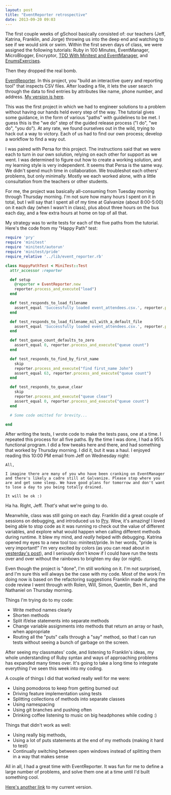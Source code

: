 ```yaml
---
layout: post
title: "EventReporter retrospective"
date: 2013-09-20 09:03
---
```


The first couple weeks of gSchool basically consisted of: our teachers (Jeff, Katrina, Franklin, and Jorge) throwing us into the deep end and watching to see if we would sink or swim. Within the first seven days of class, we were assigned the following tutorials: Ruby in 100 Minutes, EventManager, MicroBlogger, Encryptor, [TDD With Minitest and EventManager](http://tutorials.jumpstartlab.com/academy/workshops/testing_event_manager.html), and [EnumsExercises](https://github.com/JumpstartLab/enums-exercises.git).

Then they dropped the real bomb.

[EventReporter](http://tutorials.jumpstartlab.com/projects/event_reporter.html). In this project, you "build an interactive query and reporting tool" that inspects CSV files. After loading a file, it lets the user search through the data to find entries by attributes like name, phone number, and address. [My version is here](git@github.com:fluxusfrequency/event_reporter.git).

This was the first project in which we had to engineer solutions to a problem without having our hands held every step of the way. The tutorial gives some guidance, in the form of various "paths" with guidelines to be met. I guess this is the "we do" step of the guided release process ("I do", "we do", "you do"). At any rate, we found ourselves out in the wild, trying to hack out a way to victory. Each of us had to find our own process; develop a workflow to find a way out.

I was paired with Persa for this project. The instructions said that we were each to turn in our own solution, relying on each other for support as we went. I was determined to figure out how to create a working solution, and my learning style is very independent. It seems that Persa is the same way. We didn't spend much time in collaboration. We troubleshot each others' problems, but only minimally. Mostly we each worked alone, with a little consultation from the teachers or other students.

For me, the project was basically all-consuming from Tuesday morning through Thursday morning. I'm not sure how many hours I spent on it in total, but I will say that I spent all of my time at Galvanize (about 8:00-5:00) on it each day (when I wasn't in class), plus about three hours on the bus each day, and a few extra hours at home on top of all that.

My strategy was to write tests for each of the five paths from the tutorial. Here's the code from my "Happy Path" test:

```ruby happy_path_test.rb
require 'pry'
require 'minitest'
require 'minitest/autorun'
require 'minitest/pride'
require_relative '../lib/event_reporter.rb'

class HappyPathTest < MiniTest::Test
  attr_accessor :reporter

  def setup
    @reporter = EventReporter.new
    reporter.process_and_execute("load")
  end

  def test_responds_to_load_filename
    assert_equal 'Successfully loaded event_attendees.csv.', reporter.process_and_execute("load event_attendees.csv")
  end

  def test_responds_to_load_filename_nil_with_a_default_file
    assert_equal 'Successfully loaded event_attendees.csv.', reporter.process_and_execute("load")
  end

  def test_queue_count_defaults_to_zero
    assert_equal 0, reporter.process_and_execute("queue count")
  end

  def test_responds_to_find_by_first_name
    skip
    reporter.process_and_execute("find first_name John")
    assert_equal 63, reporter.process_and_execute("queue count")
  end

  def test_responds_to_queue_clear
    skip
    reporter.process_and_execute("queue clear")
    assert_equal 0, reporter.process_and_execute("queue count")
  end

  # Some code omitted for brevity...

end

```

After writing the tests, I wrote code to make the tests pass, one at a time. I repeated this process for all five paths. By the time I was done, I had a 95% functional program. I did a few tweaks here and there, and had something that worked by Thursday morning. I did it, but it was a haul. I enjoyed reading this 10:00 PM email from Jeff on Wednesday night:

```plain Jeff's Message
All,

I imagine there are many of you who have been cranking on EventManager and there's likely a cadre still at Galvanize. Please stop where you are and get some sleep. We have good plans for tomorrow and don't want to lose a day to you being totally drained.

It will be ok :)
```

Ha ha. Right, Jeff. *That's* what we're going to do.

Meanwhile, class was still going on each day. Franklin did a great couple of sessions on debugging, and introduced us to [Pry](http://pryrepl.org/). Wow, it's amazing! I loved being able to stop code as it was running ro check out the value of different variables, and explore what would happen when calling different methods during runtime. It blew my mind, and *really* helped with debugging. Katrina opened my eyes to a new tool too: minitest/pride. In her words, "pride is very important!" I'm very excited by colors (as you can read about in [yesterday's post](blog/2013/09/19/fun-with-terminal/)), and I seriously don't know if I could have run the tests over and over without the rainbows to brighten my day (or night).

Even though the project is "done", I'm still working on it. I'm not surprised, and I'm sure this will always be the case with my code. Most of the work I'm doing now is based on the refactoring suggestions Franklin made during the code review I went through with Rolen, Will, Simon, Quentin, Ben H., and Nathaniel on Thursday morning.

Things I'm trying do to my code:

* Write method names clearly
* Shorten methods
* Split if/else statements into separate methods
* Change variable assignments into methods that return an array or hash, when appropriate
* Routing all the "puts" calls through a "say" method, so that I can run tests without seeing a bunch of garbage on the screen.

After seeing my classmates' code, and listening to Franklin's ideas, my whole understanding of Ruby syntax and ways of approaching problems has expanded many times over. It's going to take a long time to integrate everything I've seen this week into my coding.

A couple of things I did that worked really well for me were:

* Using pomodoros to keep from getting burned out
* Driving feature implementation using tests
* Splitting collections of methods into separate classes
* Using namespacing
* Using git branches and pushing often
* Drinking coffee listening to music on big headphones while coding :)

Things that didn't work as well:

* Using really big methods,
* Using a lot of puts statements at the end of my methods (making it hard to test)
* Continually switching between open windows instead of splitting them in a way that makes sense

All in all, I had a great time with EventReporter. It was fun for me to define a large number of problems, and solve them one at a time until I'd built something cool.

[Here's another link](git@github.com:fluxusfrequency/event_reporter.git) to my current version.
